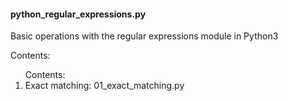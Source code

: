 <h4>python_regular_expressions.py</h4>
<p>Basic operations with the regular expressions module in Python3</p>
<p>Contents:</p>
<ol>Contents:
  <li>Exact matching: 01_exact_matching.py</li>
</ol>
